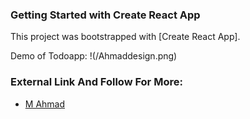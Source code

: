### Getting Started with Create React App

This project was bootstrapped with [Create React App].

Demo of Todoapp: !(/Ahmaddesign.png)

### External Link And Follow For More:

- [M Ahmad](https://github.com/MAhmadSeng) <br />
